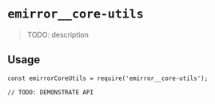 # `emirror__core-utils`

> TODO: description

## Usage

```
const emirrorCoreUtils = require('emirror__core-utils');

// TODO: DEMONSTRATE API
```
